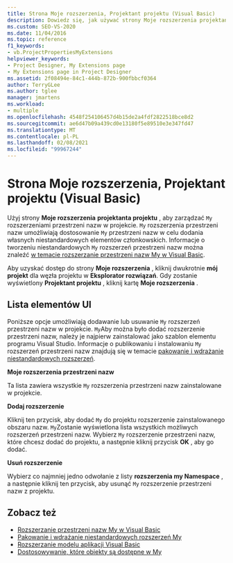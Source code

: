 ```yaml
---
title: Strona Moje rozszerzenia, Projektant projektu (Visual Basic)
description: Dowiedz się, jak używać strony Moje rozszerzenia projektanta projektu do zarządzania rozszerzeniami przestrzeni nazw w projekcie.
ms.custom: SEO-VS-2020
ms.date: 11/04/2016
ms.topic: reference
f1_keywords:
- vb.ProjectPropertiesMyExtensions
helpviewer_keywords:
- Project Designer, My Extensions page
- My Extensions page in Project Designer
ms.assetid: 2f08494e-84c1-444b-872b-900fbbcf0364
author: TerryGLee
ms.author: tglee
manager: jmartens
ms.workload:
- multiple
ms.openlocfilehash: 4548f254106457d4b15de2a4fdf2822518bce8d2
ms.sourcegitcommit: ae6d47b09a439cd0e13180f5e89510e3e347fd47
ms.translationtype: MT
ms.contentlocale: pl-PL
ms.lasthandoff: 02/08/2021
ms.locfileid: "99967244"
---
```

# <a name="my-extensions-page-project-designer-visual-basic"></a>Strona Moje rozszerzenia, Projektant projektu (Visual Basic)
Użyj strony **Moje rozszerzenia** **projektanta projektu** , aby zarządzać `My` rozszerzeniami przestrzeni nazw w projekcie. `My` rozszerzenia przestrzeni nazw umożliwiają dostosowanie `My` przestrzeni nazw w celu dodania własnych niestandardowych elementów członkowskich. Informacje o tworzeniu niestandardowych `My` rozszerzeń przestrzeni nazw można znaleźć [w temacie rozszerzanie przestrzeni nazw My w Visual Basic](/dotnet/visual-basic/developing-apps/customizing-extending-my/extending-the-my-namespace).

Aby uzyskać dostęp do strony **Moje rozszerzenia** , kliknij dwukrotnie **mój projekt** dla węzła projektu w **Eksplorator rozwiązań**. Gdy zostanie wyświetlony **Projektant projektu** , kliknij kartę **Moje rozszerzenia** .

## <a name="uielement-list"></a>Lista elementów UI
Poniższe opcje umożliwiają dodawanie lub usuwanie `My` rozszerzeń przestrzeni nazw w projekcie. `My`Aby można było dodać rozszerzenie przestrzeni nazw, należy je najpierw zainstalować jako szablon elementu programu Visual Studio. Informacje o publikowaniu i instalowaniu `My` rozszerzeń przestrzeni nazw znajdują się w temacie [pakowanie i wdrażanie niestandardowych rozszerzeń](/dotnet/visual-basic/developing-apps/customizing-extending-my/packaging-and-deploying-custom-my-extensions).

 **Moje rozszerzenia przestrzeni nazw**

Ta lista zawiera wszystkie `My` rozszerzenia przestrzeni nazw zainstalowane w projekcie.

 **Dodaj rozszerzenie**

Kliknij ten przycisk, aby dodać `My` do projektu rozszerzenie zainstalowanego obszaru nazw. `My`Zostanie wyświetlona lista wszystkich możliwych rozszerzeń przestrzeni nazw. Wybierz `My` rozszerzenie przestrzeni nazw, które chcesz dodać do projektu, a następnie kliknij przycisk **OK** , aby go dodać.

 **Usuń rozszerzenie**

Wybierz co najmniej jedno odwołanie z listy **rozszerzenia my Namespace** , a następnie kliknij ten przycisk, aby usunąć `My` rozszerzenie przestrzeni nazw z projektu.

## <a name="see-also"></a>Zobacz też

- [Rozszerzanie przestrzeni nazw My w Visual Basic](/dotnet/visual-basic/developing-apps/customizing-extending-my/extending-the-my-namespace)
- [Pakowanie i wdrażanie niestandardowych rozszerzeń My](/dotnet/visual-basic/developing-apps/customizing-extending-my/packaging-and-deploying-custom-my-extensions)
- [Rozszerzanie modelu aplikacji Visual Basic](/dotnet/visual-basic/developing-apps/customizing-extending-my/extending-the-visual-basic-application-model)
- [Dostosowywanie, które obiekty są dostępne w My](/dotnet/visual-basic/developing-apps/customizing-extending-my/customizing-which-objects-are-available-in-my)
